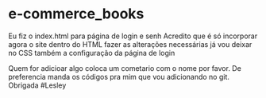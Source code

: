 # e-commerce_books
Eu fiz o index.html para página de login e senh
Acredito que é só incorporar agora o site dentro do HTML 
fazer as alterações necessárias 
já vou deixar no CSS também a configuração da página de login


Quem for adicioar algo coloca um cometario com o nome por favor. De preferencia manda os códigos pra mim que vou adicionando no git. Obrigada 
#Lesley
